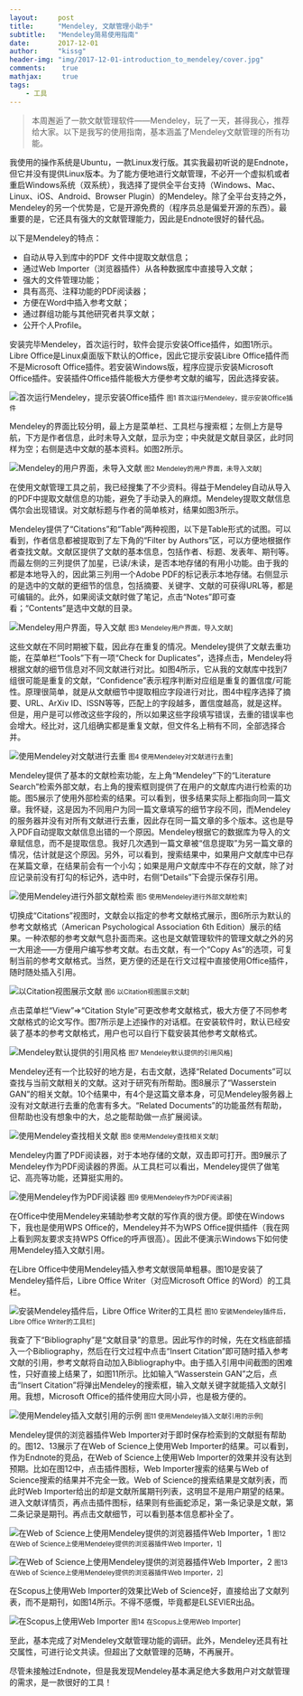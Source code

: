 ```yaml
---
layout:	    post
title:      "Mendeley, 文献管理小助手"
subtitle:   "Mendeley简易使用指南"
date:       2017-12-01
author:     "kissg"
header-img: "img/2017-12-01-introduction_to_mendeley/cover.jpg"
comments:    true
mathjax:     true
tags:
    - 工具
---
```


> 本周邂逅了一款文献管理软件——Mendeley，玩了一天，甚得我心，推荐给大家。以下是我写的使用指南，基本涵盖了Mendeley文献管理的所有功能。

我使用的操作系统是Ubuntu，一款Linux发行版。其实我最初听说的是Endnote，但它并没有提供Linux版本。为了能方便地进行文献管理，不必开一个虚拟机或者重启Windows系统（双系统），我选择了提供全平台支持（Windows、Mac、Linux、iOS、Android、Browser Plugin）的Mendeley。除了全平台支持之外，Mendeley的另一个优势是，它是开源免费的（程序员总是偏爱开源的东西）。最重要的是，它还具有强大的文献管理能力，因此是Endnote很好的替代品。

以下是Mendeley的特点：

* 自动从导入到库中的PDF 文件中提取文献信息；
* 通过Web Importer（浏览器插件）从各种数据库中直接导入文献；
* 强大的文件管理功能；
* 具有高亮、注释功能的PDF阅读器；
* 方便在Word中插入参考文献；
* 通过群组功能与其他研究者共享文献；
* 公开个人Profile。

安装完毕Mendeley，首次运行时，软件会提示安装Office插件，如图1所示。Libre Office是Linux桌面版下默认的Office，因此它提示安装Libre Office插件而不是Microsoft Office插件。若安装Windows版，程序应提示安装Microsoft Office插件。安装插件Office插件能极大方便参考文献的编写，因此选择安装。

![首次运行Mendeley，提示安装Office插件](/img/2017-12-01-introduction_to_mendeley/1.png)
<small>图1 首次运行Mendeley，提示安装Office插件</small>

Mendeley的界面比较分明，最上方是菜单栏、工具栏与搜索框；左侧上方是导航，下方是作者信息，此时未导入文献，显示为空；中央就是文献目录区，此时同样为空；右侧是选中文献的基本资料。如图2所示。

![Mendeley的用户界面，未导入文献](/img/2017-12-01-introduction_to_mendeley/2.png)
<small>图2 Mendeley的用户界面，未导入文献]</small>

在使用文献管理工具之前，我已经搜集了不少资料。得益于Mendeley自动从导入的PDF中提取文献信息的功能，避免了手动录入的麻烦。Mendeley提取文献信息偶尔会出现错误。对文献标题与作者的简单核对，结果如图3所示。

Mendeley提供了“Citations”和“Table”两种视图，以下是Table形式的试图。可以看到，作者信息都被提取到了左下角的“Filter by Authors”区，可以方便地根据作者查找文献。文献区提供了文献的基本信息，包括作者、标题、发表年、期刊等。而最左侧的三列提供了加星，已读/未读，是否本地存储的有用小功能。由于我的都是本地导入的，因此第三列用一个Adobe PDF的标记表示本地存储。右侧显示的是选中的文献的更细节的信息，包括摘要、关键字、文献的可获得URL等，都是可编辑的。此外，如果阅读文献时做了笔记，点击“Notes”即可查看；“Contents”是选中文献的目录。

![Mendeley用户界面，导入文献](/img/2017-12-01-introduction_to_mendeley/3.png)
<small>图3 Mendeley用户界面，导入文献]</small>

这些文献在不同时期被下载，因此存在重复的情况。Mendeley提供了文献去重功能，在菜单栏“Tools”下有一项“Check for Duplicates”，选择点击，Mendeley将根据文献的细节信息对不同文献进行对比。如图4所示，它从我的文献库中找到7组很可能是重复的文献，“Confidence”表示程序判断对应组是重复的置信度/可能性。原理很简单，就是从文献细节中提取相应字段进行对比，图4中程序选择了摘要、URL、ArXiv ID、ISSN等等，匹配上的字段越多，置信度越高，就是这样。但是，用户是可以修改这些字段的，所以如果这些字段填写错误，去重的错误率也会增大。经比对，这几组确实都是重复文献，但文件名上稍有不同，全部选择合并。

![使用Mendeley对文献进行去重](/img/2017-12-01-introduction_to_mendeley/4.png)
<small>图4 使用Mendeley对文献进行去重]</small>

Mendeley提供了基本的文献检索功能，左上角“Mendeley”下的“Literature Search”检索外部文献，右上角的搜索框则提供了在用户的文献库内进行检索的功能。图5展示了使用外部检索的结果。可以看到，很多结果实际上都指向同一篇文章。我怀疑，这是因为不同用户为同一篇文章填写的细节字段不同，而Mendeley的服务器并没有对所有文献进行去重，因此存在同一篇文章的多个版本。这也是导入PDF自动提取文献信息出错的一个原因。Mendeley根据它的数据库为导入的文章赋信息，而不是提取信息。我好几次遇到一篇文章被“信息提取”为另一篇文章的情况，估计就是这个原因。另外，可以看到，搜索结果中，如果用户文献库中已存在某篇文章，在结果前会有一个小勾；如果是用户文献库中不存在的文献，除了对应记录前没有打勾的标记外，选中时，右侧“Details”下会提示保存引用。

![使用Mendeley进行外部文献检索](/img/2017-12-01-introduction_to_mendeley/5.png)
<small>图5 使用Mendeley进行外部文献检索]</small>

切换成“Citations”视图时，文献会以指定的参考文献格式展示，图6所示为默认的参考文献格式（American Psychological Association 6th Edition）展示的结果。一种浓郁的参考文献气息扑面而来。这也是文献管理软件的管理文献之外的另一大用途——方便用户编写参考文献。右击文献，有一个“Copy As”的选项，可复制当前的参考文献格式。当然，更方便的还是在行文过程中直接使用Office插件，随时随处插入引用。

![以Citation视图展示文献](/img/2017-12-01-introduction_to_mendeley/6.png)
<small>图6 以Citation视图展示文献]</small>

点击菜单栏“View”=>“Citation Style”可更改参考文献格式，极大方便了不同参考文献格式的论文写作。图7所示是上述操作的对话框。在安装软件时，默认已经安装了基本的参考文献格式，用户也可以自行下载安装其他参考文献格式。

![Mendeley默认提供的引用风格](/img/2017-12-01-introduction_to_mendeley/7.png)
<small>图7 Mendeley默认提供的引用风格]</small>

Mendeley还有一个比较好的地方是，右击文献，选择“Related Documents”可以查找与当前文献相关的文献。这对于研究有所帮助。图8展示了“Wasserstein GAN”的相关文献。10个结果中，有4个是这篇文章本身，可见Mendeley服务器上没有对文献进行去重的危害有多大。“Related Documents”的功能虽然有帮助，但帮助也没有想象中的大，总之能帮助做一点扩展阅读。

![使用Mendeley查找相关文献](/img/2017-12-01-introduction_to_mendeley/8.png)
<small>图8 使用Mendeley查找相关文献]</small>

Mendeley内置了PDF阅读器，对于本地存储的文献，双击即可打开。图9展示了Mendeley作为PDF阅读器的界面。从工具栏可以看出，Mendeley提供了做笔记、高亮等功能，还算挺实用的。

![使用Mendeley作为PDF阅读器](/img/2017-12-01-introduction_to_mendeley/9.png)
<small>图9 使用Mendeley作为PDF阅读器]</small>

在Office中使用Mendeley来辅助参考文献的写作真的很方便。即使在Windows下，我也是使用WPS Office的，Mendeley并不为WPS Office提供插件（我在网上看到网友要求支持WPS Office的呼声很高）。因此不便演示Windows下如何使用Mendeley插入文献引用。

在Libre Office中使用Mendeley插入参考文献很简单粗暴。图10是安装了Mendeley插件后，Libre Office Writer（对应Microsoft Office 的Word）的工具栏。

![安装Mendeley插件后，Libre Office Writer的工具栏](/img/2017-12-01-introduction_to_mendeley/10.png)
<small>图10 安装Mendeley插件后，Libre Office Writer的工具栏]</small>

我查了下“Bibliography”是“文献目录”的意思。因此写作的时候，先在文档底部插入一个Bibliography，然后在行文过程中点击“Insert Citation”即可随时插入参考文献的引用，参考文献将自动加入Bibliography中。由于插入引用中间截图的困难性，只好直接上结果了，如图11所示。比如输入“Wasserstein GAN”之后，点击“Insert Citation”将弹出Mendeley的搜索框，输入文献关键字就能插入文献引用。我想，Microsoft Office的插件使用应大同小异，也是极方便的。

![使用Mendeley插入文献引用的示例](/img/2017-12-01-introduction_to_mendeley/11.png)
<small>图11 使用Mendeley插入文献引用的示例]</small>

Mendeley提供的浏览器插件Web Importer对于即时保存检索到的文献挺有帮助的。图12、13展示了在Web of Science上使用Web Importer的结果。可以看到，作为Endnote的竞品，在Web of Science上使用Web Importer的效果并没有达到预期。比如在图12中，点击插件图标，Web Importer搜索的结果与Web of Science搜索的结果并不完全一致。Web of Science的搜索结果是文献列表，而此时Web Importer给出的却是文献所属期刊列表，这明显不是用户期望的结果。进入文献详情页，再点击插件图标，结果则有些画蛇添足，第一条记录是文献，第二条记录是期刊。再点击文献细节，可以看到基本信息都补全了。

![在Web of Science上使用Mendeley提供的浏览器插件Web Importer，1](/img/2017-12-01-introduction_to_mendeley/12.png)
<small>图12 在Web of Science上使用Mendeley提供的浏览器插件Web Importer，1]</small>

![在Web of Science上使用Mendeley提供的浏览器插件Web Importer，2](/img/2017-12-01-introduction_to_mendeley/13.png)
<small>图13 在Web of Science上使用Mendeley提供的浏览器插件Web Importer，2]</small>

在Scopus上使用Web Importer的效果比Web of Science好，直接给出了文献列表，而不是期刊，如图14所示。不得不感慨，毕竟都是ELSEVIER出品。

![在Scopus上使用Web Importer](/img/2017-12-01-introduction_to_mendeley/14.png)
<small>图14 在Scopus上使用Web Importer]</small>

至此，基本完成了对Mendeley文献管理功能的调研。此外，Mendeley还具有社交属性，可进行论文共读。但超出了文献管理的范畴，不再展开。

尽管未接触过Endnote，但是我发现Mendeley基本满足绝大多数用户对文献管理的需求，是一款很好的工具！

